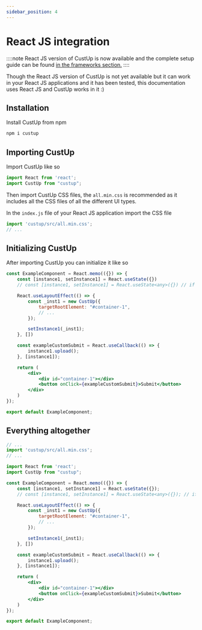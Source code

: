 ```yaml
---
sidebar_position: 4
---
```


# React JS integration

::::note
React JS version of CustUp is now available and the complete setup guide can be found [in the frameworks section.](/docs/frameworks/react-js)
::::

Though the React JS version of CustUp is not yet available but it can work in your React JS applications and it has been tested, this documentation uses React JS and CustUp works in it :)  
  
## Installation

Install CustUp from npm

```bash
npm i custup
```

## Importing CustUp

Import CustUp like so

```jsx
import React from 'react';
import CustUp from "custup";
```

Then import CustUp CSS files, the `all.min.css` is recommended as it includes all the CSS files of all the different UI types.  
  
In the `index.js` file of your React JS application import the CSS file

```jsx
import 'custup/src/all.min.css';
// ...
```

## Initializing CustUp

After importing CustUp you can initialize it like so

```jsx title="ExampleComponent.jsx"
const ExampleComponent = React.memo(({}) => {
    const [instance1, setInstance1] = React.useState({})
    // const [instance1, setInstance1] = React.useState<any>({}) // if using typescript

    React.useLayoutEffect(() => {
        const _inst1 = new CustUp({
            targetRootElement: "#container-1",
            // ...
        });

        setInstance1(_inst1);
    }, [])

    const exampleCustomSubmit = React.useCallback(() => {
        instance1.upload();
    }, [instance1]);

    return (
        <div>
            <div id="container-1"></div>
            <button onClick={exampleCustomSubmit}>Submit</button>
        </div>
    )
});

export default ExampleComponent;
```

## Everything altogether

```jsx title="index.js"
// ...
import 'custup/src/all.min.css';
// ...
```

```jsx title="ExampleComponent.jsx"
import React from 'react';
import CustUp from "custup";

const ExampleComponent = React.memo(({}) => {
    const [instance1, setInstance1] = React.useState({});
    // const [instance1, setInstance1] = React.useState<any>({}); // if using typescript

    React.useLayoutEffect(() => {
        const _inst1 = new CustUp({
            targetRootElement: "#container-1",
            // ...
        });

        setInstance1(_inst1);
    }, [])

    const exampleCustomSubmit = React.useCallback(() => {
        instance1.upload();
    }, [instance1]);

    return (
        <div>
            <div id="container-1"></div>
            <button onClick={exampleCustomSubmit}>Submit</button>
        </div>
    )
});

export default ExampleComponent;
```
